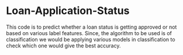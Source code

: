 # Loan-Application-Status
This code is to predict whether a loan status is getting approved or not based on various label features. Since, the algorithm to be used is of classification we would be applying various models in classification to check which one would give the best accuracy. 
